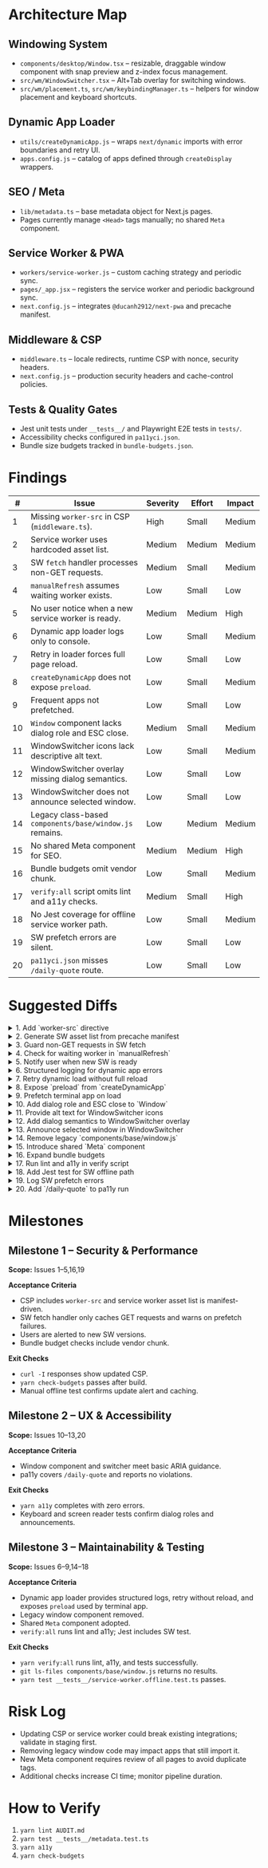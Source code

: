 # Architecture Map

## Windowing System
- `components/desktop/Window.tsx` – resizable, draggable window component with snap preview and z-index focus management.
- `src/wm/WindowSwitcher.tsx` – Alt+Tab overlay for switching windows.
- `src/wm/placement.ts`, `src/wm/keybindingManager.ts` – helpers for window placement and keyboard shortcuts.

## Dynamic App Loader
- `utils/createDynamicApp.js` – wraps `next/dynamic` imports with error boundaries and retry UI.
- `apps.config.js` – catalog of apps defined through `createDisplay` wrappers.

## SEO / Meta
- `lib/metadata.ts` – base metadata object for Next.js pages.
- Pages currently manage `<Head>` tags manually; no shared `Meta` component.

## Service Worker & PWA
- `workers/service-worker.js` – custom caching strategy and periodic sync.
- `pages/_app.jsx` – registers the service worker and periodic background sync.
- `next.config.js` – integrates `@ducanh2912/next-pwa` and precache manifest.

## Middleware & CSP
- `middleware.ts` – locale redirects, runtime CSP with nonce, security headers.
- `next.config.js` – production security headers and cache-control policies.

## Tests & Quality Gates
- Jest unit tests under `__tests__/` and Playwright E2E tests in `tests/`.
- Accessibility checks configured in `pa11yci.json`.
- Bundle size budgets tracked in `bundle-budgets.json`.

# Findings

| # | Issue | Severity | Effort | Impact |
|---|-------|----------|--------|--------|
|1|Missing `worker-src` in CSP (`middleware.ts`).|High|Small|Medium|
|2|Service worker uses hardcoded asset list.|Medium|Medium|Medium|
|3|SW `fetch` handler processes non-GET requests.|Medium|Small|Medium|
|4|`manualRefresh` assumes waiting worker exists.|Low|Small|Low|
|5|No user notice when a new service worker is ready.|Medium|Medium|High|
|6|Dynamic app loader logs only to console.|Low|Small|Medium|
|7|Retry in loader forces full page reload.|Low|Small|Low|
|8|`createDynamicApp` does not expose `preload`.|Low|Small|Medium|
|9|Frequent apps not prefetched.|Low|Small|Low|
|10|`Window` component lacks dialog role and ESC close.|Medium|Small|Medium|
|11|WindowSwitcher icons lack descriptive alt text.|Low|Small|Medium|
|12|WindowSwitcher overlay missing dialog semantics.|Low|Small|Low|
|13|WindowSwitcher does not announce selected window.|Low|Small|Low|
|14|Legacy class-based `components/base/window.js` remains.|Low|Medium|Medium|
|15|No shared Meta component for SEO.|Medium|Medium|High|
|16|Bundle budgets omit vendor chunk.|Low|Small|Medium|
|17|`verify:all` script omits lint and a11y checks.|Medium|Small|High|
|18|No Jest coverage for offline service worker path.|Low|Small|Medium|
|19|SW prefetch errors are silent.|Low|Small|Low|
|20|`pa11yci.json` misses `/daily-quote` route.|Low|Small|Low|

# Suggested Diffs

<details><summary>1. Add `worker-src` directive</summary>

```diff
--- a/middleware.ts
+++ b/middleware.ts
@@
   const csp = [
     "default-src 'self'",
     "img-src 'self' https: data:",
     "style-src 'self' https://fonts.googleapis.com",
     "font-src 'self' https://fonts.gstatic.com",
-    `script-src 'self' 'nonce-${n}' https://vercel.live https://platform.twitter.com https://syndication.twitter.com https://cdn.syndication.twimg.com https://*.twitter.com https://*.twimg.com https://*.x.com https://www.youtube.com https://www.google.com https://www.gstatic.com https://sdk.scdn.co https://cdn.jsdelivr.net https://cdnjs.cloudflare.com`,
+    `script-src 'self' 'nonce-${n}' https://vercel.live https://platform.twitter.com https://syndication.twitter.com https://cdn.syndication.twimg.com https://*.twitter.com https://*.twimg.com https://*.x.com https://www.youtube.com https://www.google.com https://www.gstatic.com https://sdk.scdn.co https://cdn.jsdelivr.net https://cdnjs.cloudflare.com`,
     "connect-src 'self' https://example.com https://*.twitter.com https://*.twimg.com https://*.x.com https://*.google.com https://stackblitz.com",
     "frame-src 'self' https://vercel.live https://stackblitz.com https://*.google.com https://*.twitter.com https://*.x.com https://www.youtube-nocookie.com https://open.spotify.com https://react.dev https://example.com",
     "frame-ancestors 'self'",
     "object-src 'none'",
     "base-uri 'self'",
-    "form-action 'self'"
+    "form-action 'self'",
+    "worker-src 'self'"
   ].join('; ');
```
</details>

<details><summary>2. Generate SW asset list from precache manifest</summary>

```diff
--- a/workers/service-worker.js
+++ b/workers/service-worker.js
@@
-const ASSETS = [
-  "/apps/weather.js",
-  "/feeds",
-  "/about",
-  "/projects",
-  "/projects.json",
-  "/apps",
-  "/apps/weather",
-  "/apps/terminal",
-  "/apps/checkers",
-  "/offline.html",
-  "/manifest.webmanifest",
-];
+import precacheManifest from '../precache-manifest.json';
+const ASSETS = precacheManifest.map(({ url }) => url);
```
</details>

<details><summary>3. Guard non-GET requests in SW fetch</summary>

```diff
--- a/workers/service-worker.js
+++ b/workers/service-worker.js
@@
 self.addEventListener("fetch", (event) => {
   const { request } = event;
+  if (request.method !== "GET") return;
   const url = new URL(request.url);
```
</details>

<details><summary>4. Check for waiting worker in `manualRefresh`</summary>

```diff
--- a/pages/_app.jsx
+++ b/pages/_app.jsx
@@
-          window.manualRefresh = () => {
-            registration.waiting.postMessage({ type: 'SKIP_WAITING' });
-            clients.claim();
-          };
+          window.manualRefresh = () => {
+            if (registration.waiting) {
+              registration.waiting.postMessage({ type: 'SKIP_WAITING' });
+              clients.claim();
+            }
+          };
```
</details>

<details><summary>5. Notify user when new SW is ready</summary>

```diff
--- a/pages/_app.jsx
+++ b/pages/_app.jsx
@@
             installing.addEventListener('statechange', () => {
               if (
                 installing.state === 'installed' &&
                 navigator.serviceWorker.controller
               ) {
-                registration.update();
+                alert('New version available. Refresh to update.');
+                registration.update();
               }
             });
           });
```
</details>

<details><summary>6. Structured logging for dynamic app errors</summary>

```diff
--- a/utils/createDynamicApp.js
+++ b/utils/createDynamicApp.js
@@
-      } catch (err) {
-          console.error(`Failed to load ${title}`, err);
+      } catch (err) {
+          logEvent({ category: 'Application', action: `Error loading ${title}` });
+          console.error(`Failed to load ${title}`, err);
           const Fallback = () => {
             const handleRetry = () => window.location.reload();
             return (
```
</details>

<details><summary>7. Retry dynamic load without full reload</summary>

```diff
--- a/utils/createDynamicApp.js
+++ b/utils/createDynamicApp.js
@@
-            const handleRetry = () => window.location.reload();
+            const handleRetry = () => DynamicApp.preload?.();
```
</details>

<details><summary>8. Expose `preload` from `createDynamicApp`</summary>

```diff
--- a/utils/createDynamicApp.js
+++ b/utils/createDynamicApp.js
@@
   const WrappedApp = (props) => (
     <ErrorBoundary>
       <DynamicApp {...props} />
     </ErrorBoundary>
   );
 
   WrappedApp.displayName = `${title}WithErrorBoundary`;
-  return WrappedApp;
+  WrappedApp.preload = DynamicApp.preload;
+  return WrappedApp;
 };
```
</details>

<details><summary>9. Prefetch terminal app on load</summary>

```diff
--- a/apps.config.js
+++ b/apps.config.js
@@
 const displayTerminal = createDisplay(TerminalApp);
+displayTerminal.prefetch();
```
</details>

<details><summary>10. Add dialog role and ESC close to `Window`</summary>

```diff
--- a/components/desktop/Window.tsx
+++ b/components/desktop/Window.tsx
@@
   const [prefersReducedMotion, setPrefersReducedMotion] = useState(false);
+  const handleKeyDown = (e: React.KeyboardEvent) => {
+    if (e.key === 'Escape') onClose?.();
+  };
@@
       <div
         ref={winRef}
+        role="dialog"
+        aria-label={title}
+        tabIndex={0}
+        onKeyDown={handleKeyDown}
         onPointerDown={bringToFront}
         style={{
```
</details>

<details><summary>11. Provide alt text for WindowSwitcher icons</summary>

```diff
--- a/src/wm/WindowSwitcher.tsx
+++ b/src/wm/WindowSwitcher.tsx
@@
-            <img src={win.icon} alt="" style={{ width: '32px', height: '32px' }} />
+            <img src={win.icon} alt={win.title} style={{ width: '32px', height: '32px' }} />
```
</details>

<details><summary>12. Add dialog semantics to WindowSwitcher overlay</summary>

```diff
--- a/src/wm/WindowSwitcher.tsx
+++ b/src/wm/WindowSwitcher.tsx
@@
-    <div
-      className="window-switcher-overlay"
-      style={{
+    <div
+      className="window-switcher-overlay"
+      role="dialog"
+      aria-modal="true"
+      style={{
```
</details>

<details><summary>13. Announce selected window in WindowSwitcher</summary>

```diff
--- a/src/wm/WindowSwitcher.tsx
+++ b/src/wm/WindowSwitcher.tsx
@@
-      <div
-        className="window-switcher-list"
-        style={{ display: 'flex', gap: '1rem' }}
-      >
+      <div
+        className="window-switcher-list"
+        aria-live="assertive"
+        style={{ display: 'flex', gap: '1rem' }}
+      >
```
</details>

<details><summary>14. Remove legacy `components/base/window.js`</summary>

```diff
--- a/components/base/window.js
+++ /dev/null
@@
-/* obsolete class-based window component */
```
</details>

<details><summary>15. Introduce shared `Meta` component</summary>

```diff
+++ b/components/Meta.tsx
+import Head from 'next/head';
+import { baseMetadata } from '../lib/metadata';
+
+export default function Meta({ title = baseMetadata.title, description = baseMetadata.description }) {
+  return (
+    <Head>
+      <title>{title}</title>
+      <meta name="description" content={description} />
+    </Head>
+  );
+}
```
</details>

<details><summary>16. Expand bundle budgets</summary>

```diff
--- a/bundle-budgets.json
+++ b/bundle-budgets.json
@@
 {
   "^chunks/framework": 250000,
-  "^chunks/main-app": 300000"
+  "^chunks/main-app": 300000,
+  "^chunks/react": 150000
 }
```
</details>

<details><summary>17. Run lint and a11y in verify script</summary>

```diff
--- a/package.json
+++ b/package.json
@@
-    "verify:all": "node --import tsx/esm scripts/verify.mjs",
+    "verify:all": "node --import tsx/esm scripts/verify.mjs && yarn lint && yarn a11y",
```
</details>

<details><summary>18. Add Jest test for SW offline path</summary>

```diff
+++ b/__tests__/service-worker.offline.test.ts
+import { readFileSync } from 'fs';
+
+test('offline fallback is referenced', () => {
+  const sw = readFileSync('workers/service-worker.js', 'utf8');
+  expect(sw).toContain('/offline.html');
+});
```
</details>

<details><summary>19. Log SW prefetch errors</summary>

```diff
--- a/workers/service-worker.js
+++ b/workers/service-worker.js
@@
-      } catch (err) {
-        // Ignore individual failures
-      }
+      } catch (err) {
+        console.warn('SW prefetch failed', url, err);
+      }
     }),
   );
 }
```
</details>

<details><summary>20. Add `/daily-quote` to pa11y run</summary>

```diff
--- a/pa11yci.json
+++ b/pa11yci.json
@@
     "http://localhost:3000/apps/todoist",
+    "http://localhost:3000/daily-quote"
   ],
```
</details>

# Milestones

## Milestone 1 – Security & Performance
**Scope:** Issues 1–5,16,19

**Acceptance Criteria**
- CSP includes `worker-src` and service worker asset list is manifest-driven.
- SW fetch handler only caches GET requests and warns on prefetch failures.
- Users are alerted to new SW versions.
- Bundle budget checks include vendor chunk.

**Exit Checks**
- `curl -I` responses show updated CSP.
- `yarn check-budgets` passes after build.
- Manual offline test confirms update alert and caching.

## Milestone 2 – UX & Accessibility
**Scope:** Issues 10–13,20

**Acceptance Criteria**
- Window component and switcher meet basic ARIA guidance.
- pa11y covers `/daily-quote` and reports no violations.

**Exit Checks**
- `yarn a11y` completes with zero errors.
- Keyboard and screen reader tests confirm dialog roles and announcements.

## Milestone 3 – Maintainability & Testing
**Scope:** Issues 6–9,14–18

**Acceptance Criteria**
- Dynamic app loader provides structured logs, retry without reload, and exposes `preload` used by terminal app.
- Legacy window component removed.
- Shared `Meta` component adopted.
- `verify:all` runs lint and a11y; Jest includes SW test.

**Exit Checks**
- `yarn verify:all` runs lint, a11y, and tests successfully.
- `git ls-files components/base/window.js` returns no results.
- `yarn test __tests__/service-worker.offline.test.ts` passes.

# Risk Log
- Updating CSP or service worker could break existing integrations; validate in staging first.
- Removing legacy window code may impact apps that still import it.
- New Meta component requires review of all pages to avoid duplicate tags.
- Additional checks increase CI time; monitor pipeline duration.

# How to Verify
1. `yarn lint AUDIT.md`
2. `yarn test __tests__/metadata.test.ts`
3. `yarn a11y`
4. `yarn check-budgets`
